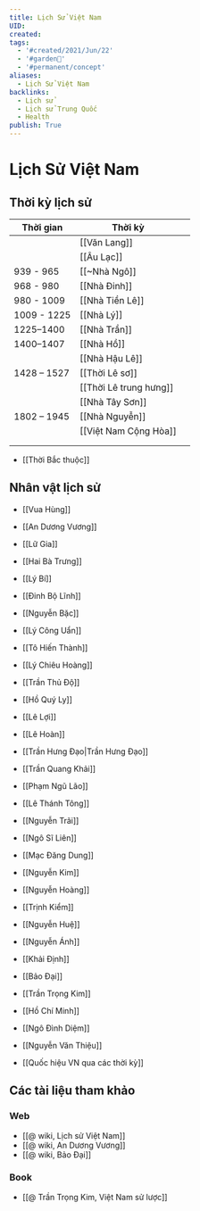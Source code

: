 ```yaml
---
title: Lịch Sử Việt Nam
UID: 
created: 
tags:
  - '#created/2021/Jun/22'
  - '#garden🏡'
  - '#permanent/concept'
aliases:
  - Lịch Sử Việt Nam
backlinks:
  - Lịch sử
  - Lịch sử Trung Quốc
  - Health
publish: True
---
```

# Lịch Sử Việt Nam

## Thời kỳ lịch sử
| Thời gian   | Thời kỳ                |     |
| ----------- | ---------------------- | --- |
|             | [[Văn Lang]]          |     |
|             | [[Âu Lạc]]            |     |
| 939 - 965   | [[~Nhà Ngô]]           |     |
| 968 - 980   | [[Nhà Đinh]]          |     |
| 980 - 1009  | [[Nhà Tiền Lê]]       |     |
| 1009 - 1225 | [[Nhà Lý]]            |     |
| 1225–1400   | [[Nhà Trần]]        |     |
| 1400–1407   | [[Nhà Hồ]]            |     |
|             | [[Nhà Hậu Lê]]        |     |
| 1428 – 1527 | [[Thời Lê sơ]]         |     |
|             | [[Thời Lê trung hưng]] |     |
|             | [[Nhà Tây Sơn]]       |     |
| 1802 – 1945 | [[Nhà Nguyễn]]        |     |
|             | [[Việt Nam Cộng Hòa]] |     |
|             |                        |     |
|             |                        |     |
- [[Thời Bắc thuộc]]

## Nhân vật lịch sử
- [[Vua Hùng]]
- [[An Dương Vương]]
- [[Lữ Gia]]
- [[Hai Bà Trưng]]
- [[Lý Bí]]
- [[Đinh Bộ Lĩnh]]
- [[Nguyễn Bặc]]
- [[Lý Công Uẩn]]
- [[Tô Hiến Thành]]
- [[Lý Chiêu Hoàng]]
- [[Trần Thủ Độ]]
- [[Hồ Quý Ly]]
- [[Lê Lợi]]
- [[Lê Hoàn]]
- [[Trần Hưng Đạo|Trần Hưng Đạo]]
- [[Trần Quang Khải]]
- [[Phạm Ngũ Lão]]
- [[Lê Thánh Tông]]
- [[Nguyễn Trãi]]
- [[Ngô Sĩ Liên]]
- [[Mạc Đăng Dung]]
- [[Nguyễn Kim]]
- [[Nguyễn Hoàng]]
- [[Trịnh Kiểm]]
- [[Nguyễn Huệ]]
- [[Nguyễn Ánh]]
- [[Khải Định]]
- [[Bảo Đại]]
- [[Trần Trọng Kim]]
- [[Hồ Chí Minh]]
- [[Ngô Đình Diệm]]
- [[Nguyễn Văn Thiệu]]


- [[Quốc hiệu VN qua các thời kỳ]]

## Các tài liệu tham khảo
### Web
- [[@ wiki, Lịch sử Việt Nam]]
- [[@ wiki, An Dương Vương]]
- [[@ wiki, Bảo Đại]]

### Book
- [[@ Trần Trọng Kim, Việt Nam sử lược]]
